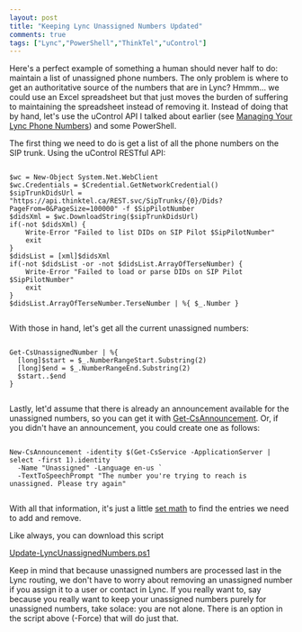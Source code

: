 ```yaml
---
layout: post
title: "Keeping Lync Unassigned Numbers Updated"
comments: true
tags: ["Lync","PowerShell","ThinkTel","uControl"]
---
```


Here's a perfect example of something a human should never half to do: maintain a list of unassigned phone numbers. The only problem is where to get an authoritative source of the numbers that are in Lync? Hmmm... we could use an Excel spreadsheet but that just moves the burden of suffering to maintaining the spreadsheet instead of removing it. Instead of doing that by hand, let's use the uControl API I talked about earlier (see [Managing Your Lync Phone Numbers](/2015/03/18/managing-your-lync-phone-numbers.html)) and some PowerShell.

The first thing we need to do is get a list of all the phone numbers on the SIP trunk. Using the uControl RESTful API:

<pre class="hljs powershell"><code>
$wc = New-Object System.Net.WebClient
$wc.Credentials = $Credential.GetNetworkCredential()
$sipTrunkDidsUrl = "https://api.thinktel.ca/REST.svc/SipTrunks/{0}/Dids?PageFrom=0&PageSize=100000" -f $SipPilotNumber
$didsXml = $wc.DownloadString($sipTrunkDidsUrl)
if(-not $didsXml) {
	Write-Error "Failed to list DIDs on SIP Pilot $SipPilotNumber"
	exit
}
$didsList = [xml]$didsXml
if(-not $didsList -or -not $didsList.ArrayOfTerseNumber) {
	Write-Error "Failed to load or parse DIDs on SIP Pilot $SipPilotNumber"
	exit
}
$didsList.ArrayOfTerseNumber.TerseNumber | %{ $_.Number }

</code></pre>

With those in hand, let's get all the current unassigned numbers:

<pre class="hljs powershell"><code>
Get-CsUnassignedNumber | %{
  [long]$start = $_.NumberRangeStart.Substring(2)
  [long]$end = $_.NumberRangeEnd.Substring(2)
  $start..$end
}

</code></pre>

Lastly, let'd assume that there is already an announcement available for the unassigned numbers, so you can get it with [Get-CsAnnouncement](https://technet.microsoft.com/en-us/library/gg398937.aspx). Or, if you didn't have an announcement, you could create one as follows:

<pre class="hljs powershell"><code>
New-CsAnnouncement -identity $(Get-CsService -ApplicationServer | select -first 1).identity `
  -Name "Unassigned" -Language en-us `
  -TextToSpeechPrompt "The number you're trying to reach is unassigned. Please try again"

</code></pre>

With all that information, it's just a little [set math](http://en.wikipedia.org/wiki/Set_\(mathematics\)) to find the entries we need to add and remove.

Like always, you can download this script 

<a class="download" href="/content/Update-LyncUnassignedNumbers.ps1"><i class="fa fa-file-text-o"></i> Update-LyncUnassignedNumbers.ps1 <i class="fa fa-download"></i></a>

Keep in mind that because unassigned numbers are processed last in the Lync routing, we don't have to worry about removing an unassigned number if you assign it to a user or contact in Lync. If you really want to, say because you really want to keep your unassigned numbers purely for unassigned numbers, take solace: you are not alone. There is an option in the script above (-Force) that will do just that.
